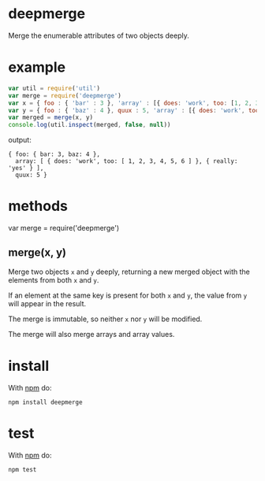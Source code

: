 deepmerge
=========

Merge the enumerable attributes of two objects deeply.

example
=======

``` js
var util = require('util')
var merge = require('deepmerge')
var x = { foo : { 'bar' : 3 }, 'array' : [{ does: 'work', too: [1, 2, 3] }] }
var y = { foo : { 'baz' : 4 }, quux : 5, 'array' : [{ does: 'work', too: [4, 5, 6] }, { really: 'yes' }] }
var merged = merge(x, y)
console.log(util.inspect(merged, false, null))
```

output:

```
{ foo: { bar: 3, baz: 4 },
  array: [ { does: 'work', too: [ 1, 2, 3, 4, 5, 6 ] }, { really: 'yes' } ],
  quux: 5 }
```

methods
=======

var merge = require('deepmerge')

merge(x, y)
-----------

Merge two objects `x` and `y` deeply, returning a new merged object with the
elements from both `x` and `y`.

If an element at the same key is present for both `x` and `y`, the value from
`y` will appear in the result.

The merge is immutable, so neither `x` nor `y` will be modified.

The merge will also merge arrays and array values.

install
=======

With [npm](http://npmjs.org) do:

```
npm install deepmerge
```

test
====

With [npm](http://npmjs.org) do:

```
npm test
```
